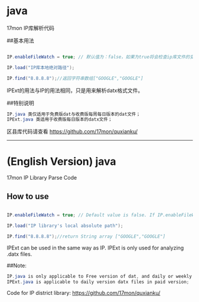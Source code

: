 java
====

17mon IP库解析代码

##基本用法
```java

IP.enableFileWatch = true; // 默认值为：false，如果为true将会检查ip库文件的变化自动reload数据

IP.load("IP库本地绝对路径");

IP.find("8.8.8.8");//返回字符串数组["GOOGLE","GOOGLE"]

```

IPExt的用法与IP的用法相同，只是用来解析datx格式文件。

##特别说明
```java
IP.java 类仅适用于免费版dat与收费版每周每日版本的dat文件；
IPExt.java 类适用于收费版每日版本的datx文件；
```
区县库代码请查看 https://github.com/17mon/quxianku/

-------------------------------------------------------------
(English Version)
java
====

17mon IP Library Parse Code

## How to use
```java

IP.enableFileWatch = true; // Default value is false. If IP.enableFileWatch equals true, it automatically checks changes of files in IP library and reloads data.

IP.load("IP library's local absolute path");

IP.find("8.8.8.8");//return String array ["GOOGLE","GOOGLE"]

```

IPExt can be used in the same way as IP. IPExt is only used for analyzing .datx files.

##Note:
```java
IP.java is only applicable to Free version of dat, and daily or weekly version dat files in paid version;
IPExt.java is applicable to daily version datx files in paid version;
```
Code for IP district library: https://github.com/17mon/quxianku/
